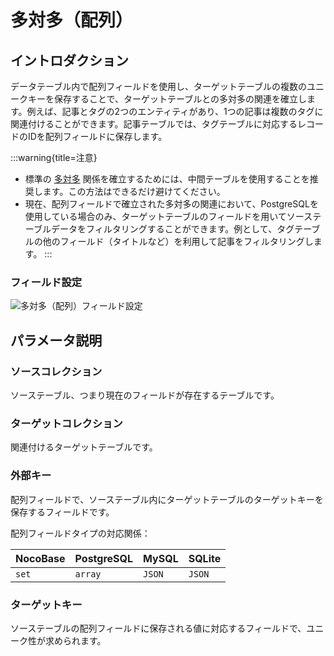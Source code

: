 # 多対多（配列）

<PluginInfo name="field-m2m-array"></PluginInfo>

## イントロダクション

データテーブル内で配列フィールドを使用し、ターゲットテーブルの複数のユニークキーを保存することで、ターゲットテーブルとの多対多の関連を確立します。例えば、記事とタグの2つのエンティティがあり、1つの記事は複数のタグに関連付けることができます。記事テーブルでは、タグテーブルに対応するレコードのIDを配列フィールドに保存します。

:::warning{title=注意}

- 標準の [多対多](../data-modeling/collection-fields/associations/m2m/index.md) 関係を確立するためには、中間テーブルを使用することを推奨します。この方法はできるだけ避けてください。
- 現在、配列フィールドで確立された多対多の関連において、PostgreSQLを使用している場合のみ、ターゲットテーブルのフィールドを用いてソーステーブルデータをフィルタリングすることができます。例として、タグテーブルの他のフィールド（タイトルなど）を利用して記事をフィルタリングします。
:::

### フィールド設定

![多対多（配列）フィールド設定](https://static-docs.nocobase.com/202407051108180.png)

## パラメータ説明

### ソースコレクション

ソーステーブル、つまり現在のフィールドが存在するテーブルです。

### ターゲットコレクション

関連付けるターゲットテーブルです。

### 外部キー

配列フィールドで、ソーステーブル内にターゲットテーブルのターゲットキーを保存するフィールドです。

配列フィールドタイプの対応関係：

| NocoBase | PostgreSQL | MySQL  | SQLite |
| -------- | ---------- | ------ | ------ |
| `set`    | `array`    | `JSON` | `JSON` |

### ターゲットキー

ソーステーブルの配列フィールドに保存される値に対応するフィールドで、ユニーク性が求められます。

